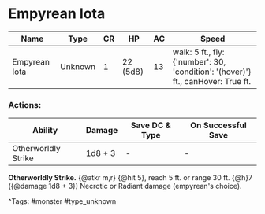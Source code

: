 # Empyrean Iota

| Name | Type | CR | HP | AC | Speed |
|------|------|----|----|----|-------|
| Empyrean Iota | Unknown | 1 | 22 (5d8) | 13 | walk: 5 ft., fly: {'number': 30, 'condition': '(hover)'} ft., canHover: True ft. |

### Actions:

| Ability | Damage | Save DC & Type | On Successful Save |
|---------|--------|----------------|--------------------|
| Otherworldly Strike | 1d8 + 3 | - | - |


**Otherworldly Strike.** {@atkr m,r} {@hit 5}, reach 5 ft. or range 30 ft. {@h}7 ({@damage 1d8 + 3}) Necrotic or Radiant damage (empyrean's choice).

^Tags: #monster #type_unknown